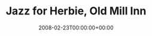---
templateKey: event
guid: 08942698-6eab-11ea-99c5-002590d1d1b0
date: 2008-02-23T00:00:00+00:00
eventTime: '11-30-3pm'
title: Jazz for Herbie, Old Mill Inn
artist: Jazz for Herbie
city: Toronto
venue: Old Mill Inn
group: Tim Shia
guests: Ron Davis, Leah State, Hilario Duran, Drew Birston, Rich Underhill, Heather Bambrick, Swing Rosie
---
